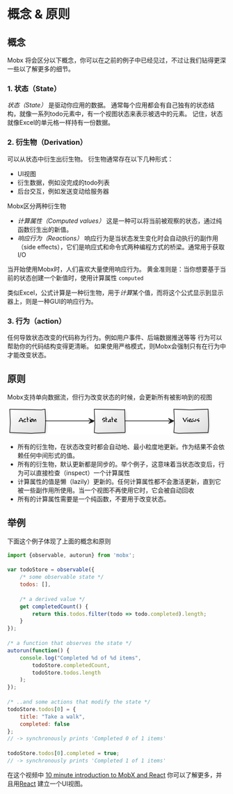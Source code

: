 # 概念 & 原则

## 概念

Mobx 将会区分以下概念，你可以在之前的例子中已经见过，不过让我们钻得更深一些以了解更多的细节。

### 1. 状态（State）

_状态（State）_ 是驱动你应用的数据。
通常每个应用都会有自己独有的状态结构，就像一系列todo元素中，有一个视图状态来表示被选中的元素。
记住，状态就像Excel的单元格一样持有一份数据。

### 2. 衍生物（Derivation）

可以从状态中衍生出衍生物。
衍生物通常存在以下几种形式：

* UI视图
* 衍生数据，例如没完成的todo列表
* 后台交互，例如发送变动给服务器

Mobx区分两种衍生物

* *计算属性（Computed values）* 这是一种可以将当前被观察的状态，通过纯函数衍生出的新值。
* *响应行为（Reactions）* 响应行为是当状态发生变化时会自动执行的副作用（side effects），它们是响应式和命令式两种编程方式的桥梁。通常用于获取I/O

当开始使用Mobx时，人们喜欢大量使用响应行为。
黄金准则是：当你想要基于当前的状态创建一个新值时，使用计算属性 `computed`

类似Excel，公式计算是一种衍生物，用于*计算*某个值，而将这个公式显示到显示器上，则是一种GUI的响应行为。


### 3. 行为（action）

任何导致状态改变的代码称为行为。例如用户事件、后端数据推送等等
行为可以帮助你的代码结构变得更清晰。
如果使用严格模式，则Mobx会强制只有在行为中才能改变状态。

## 原则

Mobx支持单向数据流，但行为改变状态的时候，会更新所有被影响到的视图

![Action, State, View](../images/action-state-view.png)

* 所有的衍生物，在状态改变时都会自动地、最小粒度地更新。作为结果不会依赖任何中间形式的值。
* 所有的衍生物，默认更新都是同步的。举个例子，这意味着当状态改变后，行为可以直接检查（inspect）一个计算属性
* 计算属性的值是懒（lazily）更新的。任何计算属性都不会激活更新，直到它被一些副作用所使用。当一个视图不再使用它时，它会被自动回收
* 所有的计算属性需要是一个纯函数，不要用于改变状态。


## 举例

下面这个例子体现了上面的概念和原则

```javascript
import {observable, autorun} from 'mobx';

var todoStore = observable({
	/* some observable state */
	todos: [],

	/* a derived value */
	get completedCount() {
		return this.todos.filter(todo => todo.completed).length;
	}
});

/* a function that observes the state */
autorun(function() {
	console.log("Completed %d of %d items",
		todoStore.completedCount,
		todoStore.todos.length
	);
});

/* ..and some actions that modify the state */
todoStore.todos[0] = {
	title: "Take a walk",
	completed: false
};
// -> synchronously prints 'Completed 0 of 1 items'

todoStore.todos[0].completed = true;
// -> synchronously prints 'Completed 1 of 1 items'

```

在这个视频中 [10 minute introduction to MobX and React](https://mobxjs.github.io/mobx/getting-started.html) 你可以了解更多，并且用[React](https://facebook.github.io/react/) 建立一个UI视图。